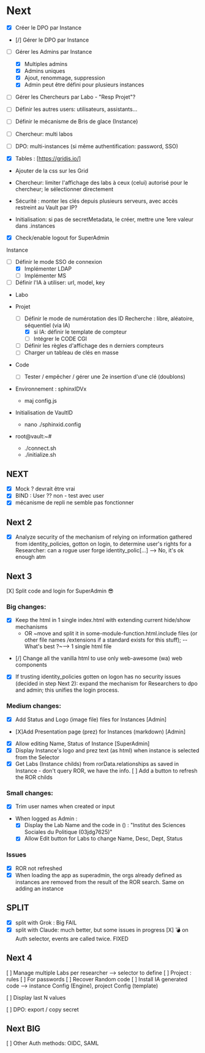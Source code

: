 # Next

- [X] Créer le DPO par Instance
- [/] Gérer le DPO par Instance
- [ ] Gérer les Admins par Instance
    - [X] Multiples admins
    - [X] Admins uniques
    - [X] Ajout, renommage, suppression
    - [X] Admin peut être défini pour plusieurs instances
- [ ] Gérer les Chercheurs par Labo - "Resp Projet"?
- [ ] Définir les autres users: utilisateurs, assistants...
- [ ] Définir le mécanisme de Bris de glace (Instance)
- [ ] Chercheur: multi labos
- [ ] DPO: multi-instances (si même authentification: password, SSO)

- [X] Tables : [https://gridjs.io/]

- Ajouter de la css sur les Grid

- Chercheur: limiter l'affichage des labs à ceux (celui) autorisé pour le chercheur; le sélectionner directement

- Sécurité : monter les clés depuis plusieurs serveurs, avec accès restreint au Vault par IP?

- Initialisation: si pas de secretMetadata, le créer, mettre une 1ere valeur dans .instances

- [X] Check/enable logout for SuperAdmin

Instance
- [ ] Définir le mode SSO de connexion
  - [X] Implémenter LDAP
  - [ ] Implémenter MS

- [ ] Définir l'IA à utiliser: url, model, key

- Labo

- Projet
  - [ ] Définir le mode de numérotation des ID Recherche : libre, aléatoire, séquentiel (via IA)
    - [x] si IA: définir le template de compteur
    - [ ] Intégrer le CODE CGI
  - [ ] Définir les règles d'affichage des n derniers compteurs
  - [ ] Charger un tableau de clés en masse

- Code
  - [ ] Tester / empêcher / gérer une 2e insertion d'une clé (doublons)

- Environnement : sphinxIDVx
  - maj config.js

- Initialisation de VaultID
  - nano ./sphinxid.config

- root@vault:~# 
  - ./connect.sh
  - ./initialize.sh

## NEXT
- [X] Mock ? devrait être vrai
- [X] BIND : User ?? non - test avec user
- [X] mécanisme de repli ne semble pas fonctionner

## Next 2

- [X] Analyze security of the mechanism of relying on information gathered from identity_policies, gotton on login, to determine user's rights for a Researcher: can a rogue user forge identity_polic[...] --> No, it's ok enough atm

## Next 3
[X] Split code and login for SuperAdmin 😎

### Big changes:
- [X] Keep the html in 1 single index.html with extending current hide/show mechanisms
  - OR ~move and split it in some-module-function.html.include files (or other file names /extensions if a standard exists for this stuff); 
    -- What's best ?~--> 1 single html file
- [/] Change all the vanilla html to use only web-awesome (wa) web components
- [X] If trusting  identity_policies gotten on logon has no security issues (decided in step Next 2): expand the mechanism for Researchers to dpo and admin; this unifies the login process.

### Medium changes:
- [X] Add Status and Logo (image file) files for Instances [Admin]
- [X]Add Presentation page (prez) for Instances (markdown) [Admin]
- [X] Allow editing Name, Status of Instance [SuperAdmin]
- [X] Display Instance's logo and prez text (as html) when instance is selected from the Selector
- [X] Get Labs (Instance childs) from rorData.relationships as saved in Instance - don't query ROR, we have the info.
[ ] Add a button to refresh the ROR childs

### Small changes:
- [x] Trim user names when created or input
- When logged as Admin : 
  - [x] Display the Lab Name and the code in () : "Institut des Sciences Sociales du Politique (03jdg7625)"
  - [x] Allow Edit button for Labs to change Name, Desc, Dept, Status

### Issues
- [X] ROR not refreshed
- [X] When loading the app as superadmin, the orgs already defined as instances are removed from the result of the ROR search. Same on adding an instance

## SPLIT
- [X] split with Grok : Big FAIL
- [X] split with Claude: much better, but some issues in progress
    [X] 💣 on Auth selector, events are called twice. FIXED

## Next 4
[ ] Manage multiple Labs per researcher --> selector to define
[ ] Project : rules 
   [ ] For passwords
   [ ] Recover Random code
   [ ] Install IA generated code --> instance Config (Engine), project Config (template)

   [ ] Display last N values

[ ] DPO: export / copy secret

## Next BIG
[ ] Other Auth methods: OIDC, SAML